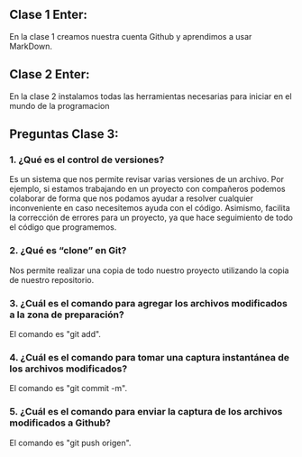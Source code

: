 ## Clase 1 Enter:
En la clase 1 creamos nuestra cuenta Github y aprendimos a usar MarkDown.
## Clase 2 Enter:
En la clase 2 instalamos todas las herramientas necesarias para iniciar en el mundo de la programacion

## Preguntas Clase 3:

### **1. ¿Qué es el control de versiones?**

Es un sistema que nos permite revisar varias versiones de un archivo. Por ejemplo, si estamos trabajando en un proyecto con compañeros podemos colaborar de forma que nos podamos ayudar a resolver cualquier inconveniente en caso necesitemos ayuda con el código. Asimismo, facilita la corrección de errores para un proyecto, ya que hace seguimiento de todo el código que programemos.

### **2. ¿Qué es “clone” en Git?**


Nos permite realizar una copia de todo nuestro proyecto utilizando la copia de nuestro repositorio.

### **3. ¿Cuál es el comando para agregar los archivos modificados a la zona de preparación?**

El comando es "git add".

### **4. ¿Cuál es el comando para tomar una captura instantánea de los archivos modificados?**

El comando es "git commit -m".

### **5. ¿Cuál es el comando para enviar la captura de los archivos modificados a Github?**

El comando es "git push origen".
